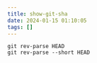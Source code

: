 ```yaml
---
title: show-git-sha
date: 2024-01-15 01:10:05
tags: []
---
```

```
git rev-parse HEAD
git rev-parse --short HEAD
```

